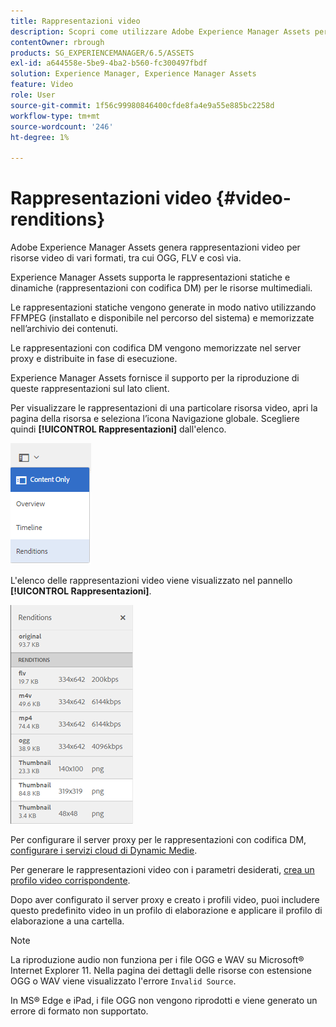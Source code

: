 ```yaml
---
title: Rappresentazioni video
description: Scopri come utilizzare Adobe Experience Manager Assets per generare rappresentazioni video per risorse video di vari formati, tra cui OGG, FLV e così via.
contentOwner: rbrough
products: SG_EXPERIENCEMANAGER/6.5/ASSETS
exl-id: a644558e-5be9-4ba2-b560-fc300497fbdf
solution: Experience Manager, Experience Manager Assets
feature: Video
role: User
source-git-commit: 1f56c99980846400cfde8fa4e9a55e885bc2258d
workflow-type: tm+mt
source-wordcount: '246'
ht-degree: 1%

---
```


# Rappresentazioni video {#video-renditions}

Adobe Experience Manager Assets genera rappresentazioni video per risorse video di vari formati, tra cui OGG, FLV e così via.

Experience Manager Assets supporta le rappresentazioni statiche e dinamiche (rappresentazioni con codifica DM) per le risorse multimediali.

Le rappresentazioni statiche vengono generate in modo nativo utilizzando FFMPEG (installato e disponibile nel percorso del sistema) e memorizzate nell’archivio dei contenuti.

Le rappresentazioni con codifica DM vengono memorizzate nel server proxy e distribuite in fase di esecuzione.

Experience Manager Assets fornisce il supporto per la riproduzione di queste rappresentazioni sul lato client.

Per visualizzare le rappresentazioni di una particolare risorsa video, apri la pagina della risorsa e seleziona l’icona Navigazione globale. Scegliere quindi **[!UICONTROL Rappresentazioni]** dall&#39;elenco.

![chlimage_1-478](assets/chlimage_1-478.png)

L&#39;elenco delle rappresentazioni video viene visualizzato nel pannello **[!UICONTROL Rappresentazioni]**.

![chlimage_1-479](assets/chlimage_1-479.png)

Per configurare il server proxy per le rappresentazioni con codifica DM, [configurare i servizi cloud di Dynamic Medie](config-dynamic.md).

Per generare le rappresentazioni video con i parametri desiderati, [crea un profilo video corrispondente](video-profiles.md).

Dopo aver configurato il server proxy e creato i profili video, puoi includere questo predefinito video in un profilo di elaborazione e applicare il profilo di elaborazione a una cartella.

>[!NOTE]
>
>La riproduzione audio non funziona per i file OGG e WAV su Microsoft® Internet Explorer 11. Nella pagina dei dettagli delle risorse con estensione OGG o WAV viene visualizzato l&#39;errore `Invalid Source`.
>
>In MS® Edge e iPad, i file OGG non vengono riprodotti e viene generato un errore di formato non supportato.
